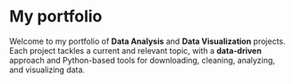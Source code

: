 # My portfolio
Welcome to my portfolio of **Data Analysis** and **Data Visualization** projects.  
Each project tackles a current and relevant topic, with a **data-driven** approach and Python-based tools for downloading, cleaning, analyzing, and visualizing data.
